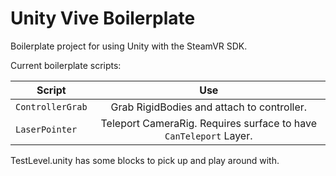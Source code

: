 # Unity Vive Boilerplate

Boilerplate project for using Unity with the SteamVR SDK.

Current boilerplate scripts:

| Script                | Use                                                                     |
| --------------------- |:-----------------------------------------------------------------------:|
| `ControllerGrab`      | Grab RigidBodies and attach to controller.                              |
| `LaserPointer`        | Teleport CameraRig.  Requires surface to have `CanTeleport` Layer.      |

TestLevel.unity has some blocks to pick up and play around with.
